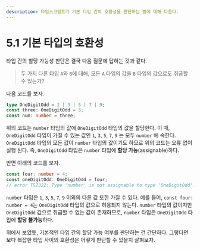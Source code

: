 ```yaml
---
description: 타입스크립트가 기본 타입 간의 호환성을 판단하는 법에 대해 다룬다.
---
```


# 5.1 기본 타입의 호환성

타입 간의 할당 가능성 판단은 결국 다음 질문에 답하는 것과 같다.

> 두 가지 다른 타입 `A`와 `B`에 대해, 모든 `A` 타입의 값을 `B` 타입의 값으로도 취급할 수 있는가?

다음 코드를 보자.

```typescript
type OneDigitOdd = 1 | 3 | 5 | 7 | 9;
const three: OneDigitOdd = 3;
const num: number = three;
```

위의 코드는 `number` 타입의 값에 `OneDigitOdd` 타입의 값을 할당한다. 이 때, `OneDigitOdd` 타입이 가질 수 있는 값인 `1`, `3`, `5`, `7`, `9` 는 모두 `number` 에 속한다. `OneDigitOdd` 타입의 모든 값이 `number` 타입의 값이기도 하므로 위의 코드는 오류 없이 실행 된다. 즉, `OneDigitOdd` 타입은 `number` 타입에 **할당 가능**\(assignable\)하다. 

반면 아래의 코드를 보자.

```typescript
const four: number = 4;
const oneDigitOdd: OneDigitOdd = four; 
// error TS2322: Type 'number' is not assignable to type 'OneDigitOdd'.
```

`number` 타입은 `1`, `3`, `5`, `7`, `9` 이외의 다른 값 또한 가질 수 있다. 예를 들어, `const four: number = 4`는 `OneDigitOdd` 타입의 값으로 허용되지 않는다. `number` 타입의 값이지만 `OneDigitOdd` 값으로 취급할 수 없는 값이 존재하므로, `number` 타입은 `OneDigitOdd` 타입에 **할당 불가능**하다.

위에서 보았듯, 기본적인 타입 간의 할당 가능 여부를 판단하는 건 간단하다. 그렇다면 보다 복잡한 타입 사이의 호환성은 어떻게 판단할 수 있을지 살펴보자.


